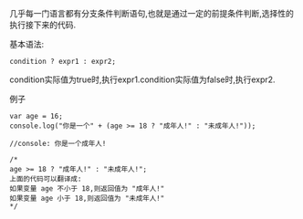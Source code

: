 几乎每一门语言都有分支条件判断语句,也就是通过一定的前提条件判断,选择性的执行接下来的代码.

基本语法:

    condition ? expr1 : expr2;

condition实际值为true时,执行expr1.condition实际值为false时,执行expr2.

例子

    var age = 16;
    console.log("你是一个" + (age >= 18 ? "成年人!" : "未成年人!"));

    //console: 你是一个成年人!

    /*
    age >= 18 ? "成年人!" : "未成年人!";
    上面的代码可以翻译成:
    如果变量 age 不小于 18,则返回值为 "成年人!"
    如果变量 age 小于 18,则返回值为 "未成年人!"
    */